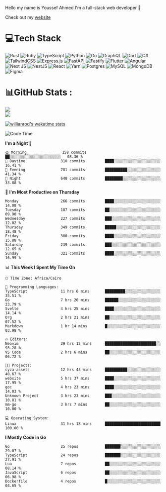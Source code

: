 Hello my name is Youssef Ahmed I'm a full-stack web developer 👋

Check out my [website](https://youssefahmed.vercel.app)
 
# 💻Tech Stack

![Rust](https://img.shields.io/badge/rust-%23000000.svg?style=for-the-badge&logo=rust&logoColor=white) ![Ruby](https://img.shields.io/badge/ruby-%23CC342D.svg?style=for-the-badge&logo=ruby&logoColor=white) ![TypeScript](https://img.shields.io/badge/typescript-%23007ACC.svg?style=for-the-badge&logo=typescript&logoColor=white) ![Python](https://img.shields.io/badge/python-3670A0?style=for-the-badge&logo=python&logoColor=ffdd54) ![Go](https://img.shields.io/badge/go-%2300ADD8.svg?style=for-the-badge&logo=go&logoColor=white) ![GraphQL](https://img.shields.io/badge/-GraphQL-E10098?style=for-the-badge&logo=graphql&logoColor=white) ![Dart](https://img.shields.io/badge/dart-%230175C2.svg?style=for-the-badge&logo=dart&logoColor=white) ![C#](https://img.shields.io/badge/c%23-%23239120.svg?style=for-the-badge&logo=c-sharp&logoColor=white) ![TailwindCSS](https://img.shields.io/badge/tailwindcss-%2338B2AC.svg?style=for-the-badge&logo=tailwind-css&logoColor=white) ![Express.js](https://img.shields.io/badge/express.js-%23404d59.svg?style=for-the-badge&logo=express&logoColor=%2361DAFB) ![FastAPI](https://img.shields.io/badge/FastAPI-005571?style=for-the-badge&logo=fastapi) ![Fastify](https://img.shields.io/badge/fastify-%23000000.svg?style=for-the-badge&logo=fastify&logoColor=white) ![Flutter](https://img.shields.io/badge/Flutter-%2302569B.svg?style=for-the-badge&logo=Flutter&logoColor=white) ![Angular](https://img.shields.io/badge/angular-%23DD0031.svg?style=for-the-badge&logo=angular&logoColor=white) ![Next JS](https://img.shields.io/badge/Next-black?style=for-the-badge&logo=next.js&logoColor=white) ![NestJS](https://img.shields.io/badge/nestjs-%23E0234E.svg?style=for-the-badge&logo=nestjs&logoColor=white) ![React](https://img.shields.io/badge/react-%2320232a.svg?style=for-the-badge&logo=react&logoColor=%2361DAFB) ![Yarn](https://img.shields.io/badge/yarn-%232C8EBB.svg?style=for-the-badge&logo=yarn&logoColor=white) ![Postgres](https://img.shields.io/badge/postgres-%23316192.svg?style=for-the-badge&logo=postgresql&logoColor=white) ![MySQL](https://img.shields.io/badge/mysql-%2300f.svg?style=for-the-badge&logo=mysql&logoColor=white) ![MongoDB](https://img.shields.io/badge/MongoDB-%234ea94b.svg?style=for-the-badge&logo=mongodb&logoColor=white)     ![Figma](https://img.shields.io/badge/figma-%23F24E1E.svg?style=for-the-badge&logo=figma&logoColor=white)

# 📊GitHub Stats :

![](https://github-readme-stats.vercel.app/api?username=joetifa2003&theme=tokyonight&hide_border=false&include_all_commits=false&count_private=false)<br/>
![](https://github-readme-streak-stats.herokuapp.com/?user=joetifa2003&theme=tokyonight&hide_border=false)<br/>

[![willianrod's wakatime stats](https://github-readme-stats.vercel.app/api/wakatime?username=joetifa2003&layout=compact)](https://github.com/anuraghazra/github-readme-stats)
<!--START_SECTION:waka-->
![Code Time](http://img.shields.io/badge/Code%20Time-3%2C235%20hrs%2052%20mins-blue)

**I'm a Night 🦉** 

```text
🌞 Morning                158 commits         ██░░░░░░░░░░░░░░░░░░░░░░░   08.36 % 
🌆 Daytime                310 commits         ████░░░░░░░░░░░░░░░░░░░░░   16.41 % 
🌃 Evening                781 commits         ██████████░░░░░░░░░░░░░░░   41.34 % 
🌙 Night                  640 commits         ████████░░░░░░░░░░░░░░░░░   33.88 % 
```
📅 **I'm Most Productive on Thursday** 

```text
Monday                   266 commits         ████░░░░░░░░░░░░░░░░░░░░░   14.08 % 
Tuesday                  187 commits         ██░░░░░░░░░░░░░░░░░░░░░░░   09.90 % 
Wednesday                227 commits         ███░░░░░░░░░░░░░░░░░░░░░░   12.02 % 
Thursday                 349 commits         █████░░░░░░░░░░░░░░░░░░░░   18.48 % 
Friday                   300 commits         ████░░░░░░░░░░░░░░░░░░░░░   15.88 % 
Saturday                 239 commits         ███░░░░░░░░░░░░░░░░░░░░░░   12.65 % 
Sunday                   321 commits         ████░░░░░░░░░░░░░░░░░░░░░   16.99 % 
```


📊 **This Week I Spent My Time On** 

```text
🕑︎ Time Zone: Africa/Cairo

💬 Programming Languages: 
TypeScript               11 hrs 6 mins       █████████░░░░░░░░░░░░░░░░   35.51 % 
Go                       7 hrs 26 mins       ██████░░░░░░░░░░░░░░░░░░░   23.79 % 
Svelte                   4 hrs 25 mins       ████░░░░░░░░░░░░░░░░░░░░░   14.14 % 
Org                      2 hrs 21 mins       ██░░░░░░░░░░░░░░░░░░░░░░░   07.52 % 
Markdown                 1 hr 14 mins        █░░░░░░░░░░░░░░░░░░░░░░░░   03.98 % 

🔥 Editors: 
Neovim                   29 hrs 12 mins      ███████████████████████░░   93.28 % 
VS Code                  2 hrs 6 mins        ██░░░░░░░░░░░░░░░░░░░░░░░   06.72 % 

🐱‍💻 Projects: 
cyza-assets              12 hrs 43 mins      ██████████░░░░░░░░░░░░░░░   40.67 % 
website                  5 hrs 37 mins       ████░░░░░░░░░░░░░░░░░░░░░   17.95 % 
goc                      4 hrs 23 mins       ████░░░░░░░░░░░░░░░░░░░░░   14.03 % 
Unknown Project          3 hrs 23 mins       ███░░░░░░░░░░░░░░░░░░░░░░   10.81 % 
mm-go                    3 hrs 7 mins        ██░░░░░░░░░░░░░░░░░░░░░░░   10.00 % 

💻 Operating System: 
Linux                    31 hrs 18 mins      █████████████████████████   100.00 % 
```

**I Mostly Code in Go** 

```text
Go                       25 repos            ███████░░░░░░░░░░░░░░░░░░   29.07 % 
TypeScript               24 repos            ███████░░░░░░░░░░░░░░░░░░   27.91 % 
Lua                      7 repos             ██░░░░░░░░░░░░░░░░░░░░░░░   08.14 % 
JavaScript               6 repos             ██░░░░░░░░░░░░░░░░░░░░░░░   06.98 % 
Dockerfile               4 repos             █░░░░░░░░░░░░░░░░░░░░░░░░   04.65 % 
```




<!--END_SECTION:waka-->
